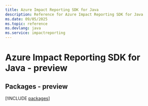 ```yaml
---
title: Azure Impact Reporting SDK for Java
description: Reference for Azure Impact Reporting SDK for Java
ms.date: 09/05/2025
ms.topic: reference
ms.devlang: java
ms.service: impactreporting
---
```

# Azure Impact Reporting SDK for Java - preview
## Packages - preview
[!INCLUDE [packages](impact-reporting-index.md)]